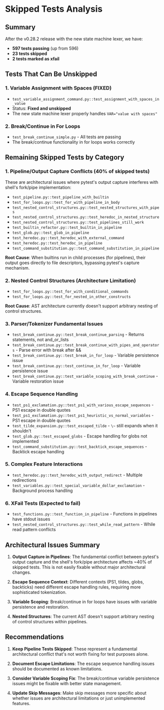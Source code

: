 # Skipped Tests Analysis

## Summary
After the v0.28.2 release with the new state machine lexer, we have:
- **597 tests passing** (up from 596)
- **23 tests skipped**
- **2 tests marked as xfail**

## Tests That Can Be Unskipped

### 1. Variable Assignment with Spaces (FIXED)
- `test_variable_assignment_command.py::test_assignment_with_spaces_in_value`
- Status: **Fixed and unskipped**
- The new state machine lexer properly handles `VAR="value with spaces"`

### 2. Break/Continue in For Loops 
- `test_break_continue_simple.py` - All tests are passing
- The break/continue functionality in for loops works correctly

## Remaining Skipped Tests by Category

### 1. Pipeline/Output Capture Conflicts (40% of skipped tests)
These are architectural issues where pytest's output capture interferes with shell's fork/pipe implementation:

- `test_pipeline.py::test_pipeline_with_builtin`
- `test_for_loops.py::test_for_with_pipeline_in_body`
- `test_nested_control_structures.py::test_nested_structures_with_pipes`
- `test_nested_control_structures.py::test_heredoc_in_nested_structure`
- `test_nested_control_structures.py::test_pipelines_still_work`
- `test_builtin_refactor.py::test_builtin_in_pipeline`
- `test_glob.py::test_glob_in_pipeline`
- `test_heredoc.py::test_heredoc_with_external_command`
- `test_heredoc.py::test_heredoc_in_pipeline`
- `test_command_substitution.py::test_command_substitution_in_pipeline`

**Root Cause**: When builtins run in child processes (for pipelines), their output goes directly to file descriptors, bypassing pytest's capture mechanism.

### 2. Nested Control Structures (Architecture Limitation)
- `test_for_loops.py::test_for_with_conditional_commands`
- `test_for_loops.py::test_for_nested_in_other_constructs`

**Root Cause**: AST architecture currently doesn't support arbitrary nesting of control structures.

### 3. Parser/Tokenizer Fundamental Issues
- `test_break_continue.py::test_break_continue_parsing` - Returns statements, not and_or_lists
- `test_break_continue.py::test_break_continue_with_pipes_and_operators` - Parse error with break after &&
- `test_break_continue.py::test_break_in_for_loop` - Variable persistence issue
- `test_break_continue.py::test_continue_in_for_loop` - Variable persistence issue
- `test_break_continue.py::test_variable_scoping_with_break_continue` - Variable restoration issue

### 4. Escape Sequence Handling
- `test_ps1_exclamation.py::test_ps1_with_various_escape_sequences` - PS1 escape in double quotes
- `test_ps1_exclamation.py::test_ps1_heuristic_vs_normal_variables` - PS1 escape in double quotes
- `test_tilde_expansion.py::test_escaped_tilde` - `\~` still expands when it shouldn't
- `test_glob.py::test_escaped_globs` - Escape handling for globs not implemented
- `test_command_substitution.py::test_backtick_escape_sequences` - Backtick escape handling

### 5. Complex Feature Interactions
- `test_heredoc.py::test_heredoc_with_output_redirect` - Multiple redirections
- `test_variables.py::test_special_variable_dollar_exclamation` - Background process handling

### 6. XFail Tests (Expected to fail)
- `test_functions.py::test_function_in_pipeline` - Functions in pipelines have stdout issues
- `test_nested_control_structures.py::test_while_read_pattern` - While read pattern conflicts

## Architectural Issues Summary

1. **Output Capture in Pipelines**: The fundamental conflict between pytest's output capture and the shell's fork/pipe architecture affects ~40% of skipped tests. This is not easily fixable without major architectural changes.

2. **Escape Sequence Context**: Different contexts (PS1, tildes, globs, backticks) need different escape handling rules, requiring more sophisticated tokenization.

3. **Variable Scoping**: Break/continue in for loops have issues with variable persistence and restoration.

4. **Nested Structures**: The current AST doesn't support arbitrary nesting of control structures within pipelines.

## Recommendations

1. **Keep Pipeline Tests Skipped**: These represent a fundamental architectural conflict that's not worth fixing for test purposes alone.

2. **Document Escape Limitations**: The escape sequence handling issues should be documented as known limitations.

3. **Consider Variable Scoping Fix**: The break/continue variable persistence issues might be fixable with better state management.

4. **Update Skip Messages**: Make skip messages more specific about whether issues are architectural limitations or just unimplemented features.